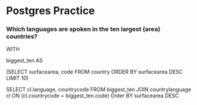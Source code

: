 # Postgres Practice

### Which languages are spoken in the ten largest (area) countries?

WITH

biggest_ten AS

(SELECT surfacearea, code
FROM country
ORDER BY surfacearea DESC
LIMIT 10)

SELECT cl.language, countrycode
FROM biggest_ten JOIN
countrylanguage cl ON
(cl.countrycode = biggest_ten.code)
Order BY surfacearea DESC
